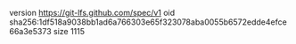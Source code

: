 version https://git-lfs.github.com/spec/v1
oid sha256:1df518a9038bb1ad6a766303e65f323078aba0055b6572edde4efce66a3e5373
size 1115
